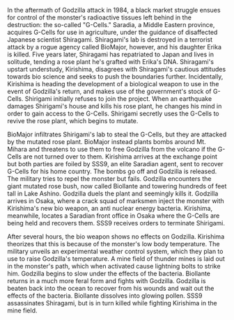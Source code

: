 In the aftermath of Godzilla attack in 1984, a black market struggle ensues for control of the monster's radioactive tissues left behind in the destruction: the so-called "G-Cells." Saradia, a Middle Eastern province, acquires G-Cells for use in agriculture, under the guidance of disaffected Japanese scientist Shiragami. Shiragami's lab is destroyed in a terrorist attack by a rogue agency called BioMajor, however, and his daughter Erika is killed. Five years later, Shiragami has repatriated to Japan and lives in solitude, tending a rose plant he's grafted with Erika's DNA. Shiragami's upstart understudy, Kirishima, disagrees with Shiragami's cautious attitudes towards bio science and seeks to push the boundaries further. Incidentally, Kirishima is heading the development of a biological weapon to use in the event of Godzilla's return, and makes use of the government's stock of G-Cells. Shirigami initially refuses to join the project. When an earthquake damages Shirigami's house and kills his rose plant, he changes his mind in order to gain access to the G-Cells. Shirigami secretly uses the G-Cells to revive the rose plant, which begins to mutate.

BioMajor infiltrates Shirigami's lab to steal the G-Cells, but they are attacked by the mutated rose plant. BioMajor instead plants bombs around Mt. Mihara and threatens to use them to free Godzilla from the volcano if the G-Cells are not turned over to them. Kirishima arrives at the exchange point but both parties are foiled by SSS9, an elite Saradian agent, sent to recover G-Cells for his home country. The bombs go off and Godzilla is released. The military tries to repel the monster but fails. Godzilla encounters the giant mutated rose bush, now called Biollante and towering hundreds of feet tall in Lake Ashino. Godzilla duels the plant and seemingly kills it. Godzilla arrives in Osaka, where a crack squad of marksmen inject the monster with Kirishima's new bio weapon, an anti nuclear energy bacteria. Kirishima, meanwhile, locates a Saradian front office in Osaka where the G-Cells are being held and recovers them. SSS9 receives orders to terminate Shirigami.

After several hours, the bio weapon shows no effects on Godzilla. Kirishima theorizes that this is because of the monster's low body temperature. The military unveils an experimental weather control system, which they plan to use to raise Godzilla's temperature. A mine field of thunder mines is laid out in the monster's path, which when activated cause lightning bolts to strike him. Godzilla begins to slow under the effects of the bacteria. Biollante returns in a much more feral form and fights with Godzilla. Godzilla is beaten back into the ocean to recover from his wounds and wait out the effects of the bacteria. Biollante dissolves into glowing pollen. SSS9 assassinates Shiragami, but is in turn killed while fighting Kirishima in the mine field.